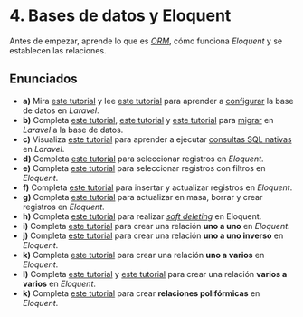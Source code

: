 # 4. Bases de datos y Eloquent

Antes de empezar, aprende lo que es [*ORM*](https://en.wikipedia.org/wiki/Object%E2%80%93relational_mapping), cómo funciona *Eloquent* y se establecen las relaciones.

## Enunciados

- **a)** Mira [este tutorial](https://www.youtube.com/watch?v=V5WaW5VaWFY&list=PLU8oAlHdN5Bk-qkvjER90g2c_jVmpAHBh&index=16) y lee [este tutorial](https://milq.github.io/cursos/dwes/ud/3/laravel/3.html) para aprender a [configurar](https://laravel.com/docs/database#configuration) la base de datos en *Laravel*.
- **b)** Completa [este tutorial](https://www.youtube.com/watch?v=5rc3fnYGV3Y&list=PLU8oAlHdN5Bk-qkvjER90g2c_jVmpAHBh&index=17), [este tutorial](https://www.youtube.com/watch?v=N5NX02arKaQ&list=PLU8oAlHdN5Bk-qkvjER90g2c_jVmpAHBh&index=18) y [este tutorial](https://www.youtube.com/watch?v=XrNlp_VqtF0&list=PLU8oAlHdN5Bk-qkvjER90g2c_jVmpAHBh&index=19) para [migrar](https://laravel.com/docs/migrations) en *Laravel* a la base de datos.
- **c)** Visualiza [este tutorial](https://www.youtube.com/watch?v=2OjJuC26YSs&list=PLU8oAlHdN5Bk-qkvjER90g2c_jVmpAHBh&index=20) para aprender a ejecutar [consultas SQL nativas](https://laravel.com/docs/database#running-queries) en *Laravel*.
- **d)** Completa [este tutorial](https://www.youtube.com/watch?v=LHJjFZsd5Iw&list=PLU8oAlHdN5Bk-qkvjER90g2c_jVmpAHBh&index=21) para seleccionar registros en *Eloquent*.
- **e)** Completa [este tutorial](https://www.youtube.com/watch?v=5z32fnHc4X8&list=PLU8oAlHdN5Bk-qkvjER90g2c_jVmpAHBh&index=22) para seleccionar registros con filtros en *Eloquent*.
- **f)** Completa [este tutorial](https://www.youtube.com/watch?v=8hD_C5BMra0&list=PLU8oAlHdN5Bk-qkvjER90g2c_jVmpAHBh&index=23) para insertar y actualizar registros en *Eloquent*.
- **g)** Completa [este tutorial](https://www.youtube.com/watch?v=N8_FAnCQ5Cs&list=PLU8oAlHdN5Bk-qkvjER90g2c_jVmpAHBh&index=24) para actualizar en masa, borrar y crear registros en *Eloquent*.
- **h)** Completa [este tutorial](https://www.youtube.com/watch?v=Cn5fUt7l4mk&list=PLU8oAlHdN5Bk-qkvjER90g2c_jVmpAHBh&index=25) para realizar [*soft deleting*](https://laravel.com/docs/eloquent#soft-deleting) en Eloquent.
- **i)** Completa [este tutorial](https://www.youtube.com/watch?v=DkxHCVGkpwE&list=PLU8oAlHdN5Bk-qkvjER90g2c_jVmpAHBh&index=26) para crear una relación **uno a uno** en *Eloquent*.
- **j)** Completa [este tutorial](https://www.youtube.com/watch?v=reUaUQKP0bA&list=PLU8oAlHdN5Bk-qkvjER90g2c_jVmpAHBh&index=27) para crear una relación **uno a uno inverso** en *Eloquent*.
- **k)** Completa [este tutorial](https://www.youtube.com/watch?v=w02iIRjyZ28&list=PLU8oAlHdN5Bk-qkvjER90g2c_jVmpAHBh&index=28) para crear una relación **uno a varios** en *Eloquent*.
- **l)** Completa [este tutorial](https://www.youtube.com/watch?v=GzCsNH29KtE&list=PLU8oAlHdN5Bk-qkvjER90g2c_jVmpAHBh&index=29) y [este tutorial](https://www.youtube.com/watch?v=Dge5VipF4RM&list=PLU8oAlHdN5Bk-qkvjER90g2c_jVmpAHBh&index=30) para crear una relación **varios a varios** en *Eloquent*.
- **k)** Completa [este tutorial](https://www.youtube.com/watch?v=tcjY_tZg6fc&list=PLU8oAlHdN5Bk-qkvjER90g2c_jVmpAHBh&index=31) para crear **relaciones polifórmicas** en *Eloquent*.
